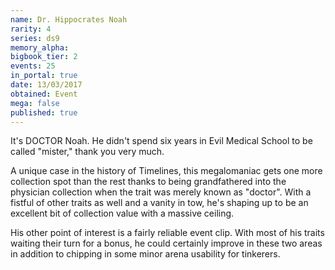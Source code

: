 ```yaml
---
name: Dr. Hippocrates Noah
rarity: 4
series: ds9
memory_alpha:
bigbook_tier: 2
events: 25
in_portal: true
date: 13/03/2017
obtained: Event
mega: false
published: true
---
```


It's DOCTOR Noah. He didn't spend six years in Evil Medical School to be called "mister," thank you very much.

A unique case in the history of Timelines, this megalomaniac gets one more collection spot than the rest thanks to being grandfathered into the physician collection when the trait was merely known as "doctor". With a fistful of other traits as well and a vanity in tow, he's shaping up to be an excellent bit of collection value with a massive ceiling.

His other point of interest is a fairly reliable event clip. With most of his traits waiting their turn for a bonus, he could certainly improve in these two areas in addition to chipping in some minor arena usability for tinkerers.
